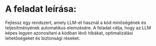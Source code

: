 # A feladat leírása:
Fejlessz egy rendszert, amely LLM-et használ a kód minőségének és teljesítményének automatikus elemzésére. A feladat célja, hogy az LLM képes legyen azonosítani a kódban lévő hibákat, optimalizálási lehetőségeket és biztonsági réseket. 
